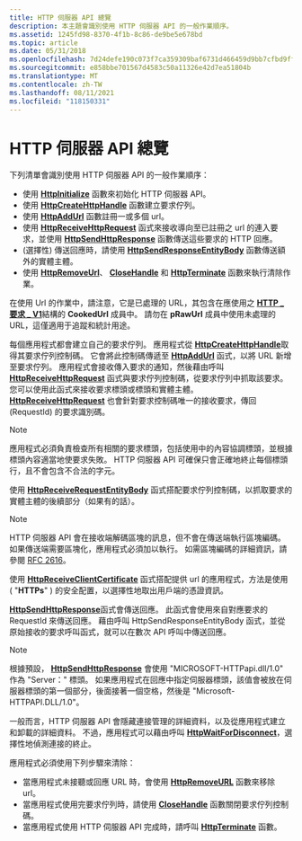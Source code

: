 ```yaml
---
title: HTTP 伺服器 API 總覽
description: 本主題會識別使用 HTTP 伺服器 API 的一般作業順序。
ms.assetid: 1245fd98-8370-4f1b-8c86-de9be5e678bd
ms.topic: article
ms.date: 05/31/2018
ms.openlocfilehash: 7d24defe190c073f7ca359309baf6731d466459d9bb7cfbd9ffc05268ded11ee
ms.sourcegitcommit: e858bbe701567d4583c50a11326e42d7ea51804b
ms.translationtype: MT
ms.contentlocale: zh-TW
ms.lasthandoff: 08/11/2021
ms.locfileid: "118150331"
---
```

# <a name="http-server-api-overview"></a>HTTP 伺服器 API 總覽

下列清單會識別使用 HTTP 伺服器 API 的一般作業順序：

-   使用 [**HttpInitialize**](/windows/desktop/api/Http/nf-http-httpinitialize) 函數來初始化 HTTP 伺服器 API。
-   使用 [**HttpCreateHttpHandle**](/windows/desktop/api/Http/nf-http-httpcreatehttphandle) 函數建立要求佇列。
-   使用 [**HttpAddUrl**](/windows/desktop/api/Http/nf-http-httpaddurl) 函數註冊一或多個 url。
-   使用 [**HttpReceiveHttpRequest**](/windows/desktop/api/Http/nf-http-httpreceivehttprequest) 函式來接收導向至已註冊之 url 的連入要求，並使用 [**HttpSendHttpResponse**](/windows/desktop/api/Http/nf-http-httpsendhttpresponse) 函數傳送這些要求的 HTTP 回應。
-    (選擇性) 傳送回應時，請使用 [**HttpSendResponseEntityBody**](/windows/desktop/api/Http/nf-http-httpsendresponseentitybody) 函數傳送額外的實體主體。
-   使用 [**HttpRemoveUrl**](/windows/desktop/api/Http/nf-http-httpremoveurl)、 [**CloseHandle**](/windows/desktop/api/handleapi/nf-handleapi-closehandle) 和 [**HttpTerminate**](/windows/desktop/api/Http/nf-http-httpterminate) 函數來執行清除作業。

在使用 Url 的作業中，請注意，它是已處理的 URL，其包含在應使用之 [**HTTP \_ 要求 \_ V1**](/windows/desktop/api/Http/ns-http-http_request_v1)結構的 **CookedUrl** 成員中。 請勿在 **pRawUrl** 成員中使用未處理的 URL，這僅適用于追蹤和統計用途。

每個應用程式都會建立自己的要求佇列。 應用程式從 [**HttpCreateHttpHandle**](/windows/desktop/api/Http/nf-http-httpcreatehttphandle)取得其要求佇列控制碼。 它會將此控制碼傳遞至 [**HttpAddUrl**](/windows/desktop/api/Http/nf-http-httpaddurl) 函式，以將 URL 新增至要求佇列。 應用程式會接收傳入要求的通知，然後藉由呼叫 [**HttpReceiveHttpRequest**](/windows/desktop/api/Http/nf-http-httpreceivehttprequest) 函式與要求佇列控制碼，從要求佇列中抓取該要求。 您可以使用此函式來接收要求標頭或標頭和實體主體。 [**HttpReceiveHttpRequest**](/windows/desktop/api/Http/nf-http-httpreceivehttprequest) 也會針對要求控制碼唯一的接收要求，傳回 (RequestId) 的要求識別碼。

> [!Note]  
> 應用程式必須負責檢查所有相關的要求標頭，包括使用中的內容協調標頭，並根據標頭內容適當地使要求失敗。 HTTP 伺服器 API 可確保只會正確地終止每個標頭行，且不會包含不合法的字元。

 

使用 [**HttpReceiveRequestEntityBody**](/windows/desktop/api/Http/nf-http-httpreceiverequestentitybody) 函式搭配要求佇列控制碼，以抓取要求的實體主體的後續部分（如果有的話）。

> [!Note]  
> HTTP 伺服器 API 會在接收端解碼區塊的訊息，但不會在傳送端執行區塊編碼。 如果傳送端需要區塊化，應用程式必須加以執行。 如需區塊編碼的詳細資訊，請參閱 [RFC 2616](https://www.ietf.org/rfc/rfc2616.txt)。

 

使用 [**HttpReceiveClientCertificate**](/windows/desktop/api/Http/nf-http-httpreceiveclientcertificate) 函式搭配提供 url 的應用程式，方法是使用 ( "**HTTPs**" ) 的安全配置，以選擇性地取出用戶端的憑證資訊。

[**HttpSendHttpResponse**](/windows/desktop/api/Http/nf-http-httpsendhttpresponse)函式會傳送回應。 此函式會使用來自對應要求的 RequestId 來傳送回應。 藉由呼叫 HttpSendResponseEntityBody 函式，並從原始接收的要求呼叫[](/windows/desktop/api/Http/nf-http-httpsendresponseentitybody)函式，就可以在數次 API 呼叫中傳送回應。

> [!Note]  
> 根據預設， [**HttpSendHttpResponse**](/windows/desktop/api/Http/nf-http-httpsendhttpresponse) 會使用 "MICROSOFT-HTTPapi.dll/1.0" 作為 "Server：" 標頭。 如果應用程式在回應中指定伺服器標頭，該值會被放在伺服器標頭的第一個部分，後面接著一個空格，然後是 "Microsoft-HTTPAPI.DLL/1.0"。

 

一般而言，HTTP 伺服器 API 會隱藏連接管理的詳細資料，以及從應用程式建立和卸載的詳細資料。 不過，應用程式可以藉由呼叫 [**HttpWaitForDisconnect**](/windows/desktop/api/Http/nf-http-httpwaitfordisconnect)，選擇性地偵測連接的終止。

應用程式必須使用下列步驟來清除：

-   當應用程式未接聽或回應 URL 時，會使用 [**HttpRemoveURL**](/windows/desktop/api/Http/nf-http-httpremoveurl) 函數來移除 url。
-   當應用程式使用完要求佇列時，請使用 [**CloseHandle**](/windows/desktop/api/handleapi/nf-handleapi-closehandle) 函數關閉要求佇列控制碼。
-   當應用程式使用 HTTP 伺服器 API 完成時，請呼叫 [**HttpTerminate**](/windows/desktop/api/Http/nf-http-httpterminate) 函數。

 

 